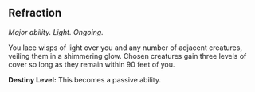 ## Refraction

_Major ability. Light. Ongoing._

You lace wisps of light over you and any number of adjacent creatures, veiling them in a shimmering glow. Chosen creatures gain three levels of cover so long as they remain within 90 feet of you.

**Destiny Level:**
This becomes a passive ability.
